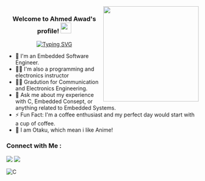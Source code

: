 
<img width="250" align="right" src="https://c.tenor.com/_DOBjnGspYAAAAAM/code-coding.gif">

<h3 align="center">
  Welcome to Ahmed Awad's profile!
  <img src="https://media.giphy.com/media/hvRJCLFzcasrR4ia7z/giphy.gif" width="28">
</h3>

<!-- Typing SVG by DenverCoder1 - https://github.com/DenverCoder1/readme-typing-svg -->
<p align="center">
  <a href="https://git.io/typing-svg"><img src="https://readme-typing-svg.herokuapp.com?font=Fira+Code&center=true&width=435&lines=Embedded+Software+Enginner;NEVER+Stop+Learning" alt="Typing SVG" /></a>
</p> 

- 🏢 I'm an Embedded Software Engineer.
- 👨‍🏫 I'm also a programming and electronics instructor
- 👨‍🎓 Gradution for Communication and Electronics Engineering.
- 💬 Ask me about my experience with C, Embedded Consept, or anything related to Embedded Systems.
- ⚡ Fun Fact: I'm a coffee enthusiast and my perfect day would start with a cup of coffee.
- 👘 I am Otaku, which mean i like Anime!


### Connect with Me :

<a href="https://linkedin.com/in/ahmedmohawad" target="_blank"><img src="https://img.shields.io/badge/-Ahmed%20Awad-0077B5?style=for-the-badge&logo=Linkedin&logoColor=white"/></a>
<a href="https://t.me/AhmdeM_Awad" target="_blank"><img src="https://img.shields.io/badge/-Ahmed%20Awad-0077B5?style=for-the-badge&logo=Telegram&logoColor=white"/></a>


![C](https://img.shields.io/badge/-C-05122A?style=flat&logo=C)&nbsp;
